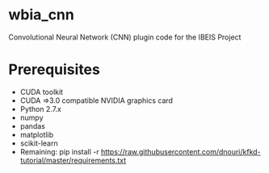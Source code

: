 # wbia_cnn
Convolutional Neural Network (CNN) plugin code for the IBEIS Project

# Prerequisites
* CUDA toolkit
* CUDA =>3.0 compatible NVIDIA graphics card
* Python 2.7.x
* numpy
* pandas
* matplotlib
* scikit-learn
* Remaining: pip install -r https://raw.githubusercontent.com/dnouri/kfkd-tutorial/master/requirements.txt
